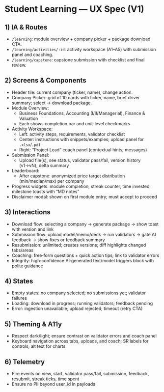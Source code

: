 # Student Learning — UX Spec (V1)

## 1) IA & Routes
- `/learning`: module overview + company picker + package download CTA.
- `/learning/activities/:id`: activity workspace (A1–A5) with submission panel and coaching.
- `/learning/capstone`: capstone submission with checklist and final review.

## 2) Screens & Components
- Header tile: current company (ticker, name), change action.
- Company Picker: grid of 10 cards with ticker, name, brief driver summary; select → download package.
- Module Overview: 
  - Business Foundations, Accounting (I/II/Managerial), Finance & Valuation
  - Each shows completion bar and unit-level checkmarks
- Activity Workspace:
  - Left: activity steps, requirements, validator checklist
  - Center: instructions with snippets/examples; upload panel for `.xlsx`/`.pdf`
  - Right: “Project Lead” coach panel (contextual hints; messages)
- Submission Panel:
  - Upload file(s), see status, validator pass/fail, version history (v1→vN), delta summary
- Leaderboard:
  - After capstone: anonymized price target distribution (min/median/max) per company
- Progress widgets: module completion, streak counter, time invested, milestone toasts with “MD notes”
- Disclaimer modal: shown on first module entry; must accept to proceed

## 3) Interactions
- Download flow: selecting a company → generate package → show toast with version and link
- Submission flow: upload model/memo/deck → run validators → gate AI feedback → show fixes or feedback summary
- Resubmission: unlimited; creates versions; diff highlights changed tabs/areas
- Coaching: free‑form questions + quick action tips; link to validator errors
- Integrity: high‑confidence AI‑generated text/model triggers block with polite guidance

## 4) States
- Empty states: no company selected; no submissions yet; validator failures
- Loading: download in progress; running validators; feedback pending
- Error: ingestion unavailable; upload rejected; timeout (retry CTA)

## 5) Theming & A11y
- Respect dark/light; ensure contrast on validator errors and coach panel
- Keyboard navigation across tabs, uploads, and coach; SR labels for controls; alt text for charts

## 6) Telemetry
- Fire events on view, start, validator pass/fail, submission, feedback, resubmit, streak ticks, time spent
- Ensure no PII beyond user_id in payloads

